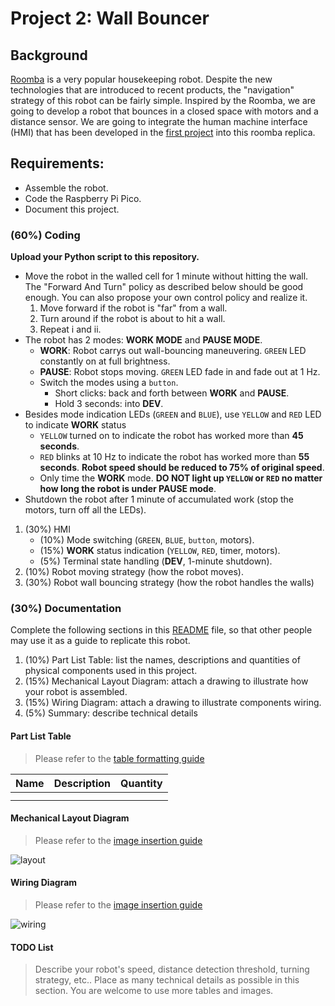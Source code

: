 # Project 2: Wall Bouncer

## Background
[Roomba](https://www.irobot.com/en_US/roomba.html) is a very popular housekeeping robot. Despite the new technologies that are introduced to recent products, the "navigation" strategy of this robot can be fairly simple. Inspired by the Roomba, we are going to develop a robot that bounces in a closed space with motors and a distance sensor. We are going to integrate the human machine interface (HMI) that has been developed in the [first project](https://classroom.github.com/a/Ov8Qve2i) into this roomba replica. 

## Requirements:
- Assemble the robot.
- Code the Raspberry Pi Pico.
- Document this project.

### (60%) Coding
**Upload your Python script to this repository.**
- Move the robot in the walled cell for 1 minute without hitting the wall. The "Forward And Turn" policy as described below should be good enough. You can also propose your own control policy and realize it. 
  1. Move forward if the robot is "far" from a wall.
  2. Turn around if the robot is about to hit a wall.
  3. Repeat i and ii.
- The robot has 2 modes: **WORK MODE** and **PAUSE MODE**.
  - **WORK**: Robot carrys out wall-bouncing maneuvering. `GREEN` LED constantly on at full brightness.
  - **PAUSE**: Robot stops moving. `GREEN` LED fade in and fade out at 1 Hz.
  - Switch the modes using a `button`.
    - Short clicks: back and forth between **WORK** and **PAUSE**.
    - Hold 3 seconds: into **DEV**.
- Besides mode indication LEDs (`GREEN` and `BLUE`), use `YELLOW` and `RED` LED to indicate **WORK** status
  - `YELLOW` turned on to indicate the robot has worked more than **45 seconds**.
  - `RED` blinks at 10 Hz to indicate the robot has worked more than **55 seconds**. **Robot speed should be reduced to 75% of original speed**.
  - Only time the **WORK** mode. **DO NOT light up `YELLOW` or `RED` no matter how long the robot is under PAUSE mode**.
- Shutdown the robot after 1 minute of accumulated work (stop the motors, turn off all the LEDs).
1. (30%) HMI
   - (10%) Mode switching (`GREEN`, `BLUE`, `button`, motors).
   - (15%) **WORK** status indication (`YELLOW`, `RED`, timer, motors).
   - (5%) Terminal state handling (**DEV**, 1-minute shutdown).
2. (10%) Robot moving strategy (how the robot moves). 
3. (30%) Robot wall bouncing strategy (how the robot handles the walls)

### (30%) Documentation
Complete the following sections in this [README](/README.md) file, so that other people may use it as a guide to replicate this robot.

1. (10%) Part List Table: list the names, descriptions and quantities of physical components used in this project.
2. (15%) Mechanical Layout Diagram: attach a drawing to illustrate how your robot is assembled.
3. (15%) Wiring Diagram: attach a drawing to illustrate components wiring.
4. (5%) Summary: describe technical details

#### Part List Table
> Please refer to the [table formatting guide](https://docs.github.com/en/get-started/writing-on-github/working-with-advanced-formatting/organizing-information-with-tables)

| Name | Description | Quantity |
| :--- | :---        |  :---:   |
|      |             |          |
|      |             |          |

#### Mechanical Layout Diagram
> Please refer to the [image insertion guide](https://docs.github.com/en/get-started/writing-on-github/getting-started-with-writing-and-formatting-on-github/basic-writing-and-formatting-syntax#images)

![layout](link)

#### Wiring Diagram
> Please refer to the [image insertion guide](https://docs.github.com/en/get-started/writing-on-github/getting-started-with-writing-and-formatting-on-github/basic-writing-and-formatting-syntax#images)

![wiring](link)

#### TODO List
> Describe your robot's speed, distance detection threshold, turning strategy, etc.. Place as many technical details as possible in this section. You are welcome to use more tables and images.
